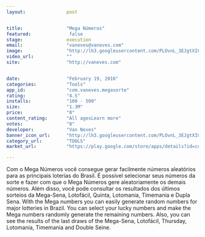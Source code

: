 ```yaml
---
layout:               post


title:                "Mega Números"
featured:              false
stage:                execution
email:                "vaneves@vaneves.com"
image:                "http://lh3.googleusercontent.com/PLOvnL_3EJgtXI0Vvz4GotexnibHlexmT-_-94MYShDhxPjwool_Cc94OZwp-ntNOQ=w300"
video_url:            ""
site:                 "http://vaneves.com"


date:                 "February 19, 2016"
categories:           "Tools"
app_id:               "com.vaneves.megasorte"
rating:               "4.5"
installs:             "100 - 500"
size:                 "1.3M"
price:                "0"
content_rating:       "All agesLearn more"
votes:                "8"
developer:            "Van Neves"
banner_icon_url:      "http://lh3.googleusercontent.com/PLOvnL_3EJgtXI0Vvz4GotexnibHlexmT-_-94MYShDhxPjwool_Cc94OZwp-ntNOQ=w300"
category_url:         "TOOLS"
market_url:           "https://play.google.com/store/apps/details?id=com.vaneves.megasorte&hl=en"

---
```

Com o Mega Números você consegue gerar facilmente números aleatórios para as principais loterias do Brasil. É possível selecionar seus números da sorte e fazer com que o Mega Números gere aleatoriamente os demais números. Além disso, você pode consultar os resultados dos últimos sorteios da Mega-Sena, Lotofácil, Quinta, Lotomania, Timemania e Dupla Sena. With the Mega numbers you can easily generate random numbers for major lotteries in Brazil. You can select your lucky numbers and make the Mega numbers randomly generate the remaining numbers. Also, you can see the results of the last draws of the Mega-Sena, Lotofácil, Thursday, Lotomania, Timemania and Double Seine. 
